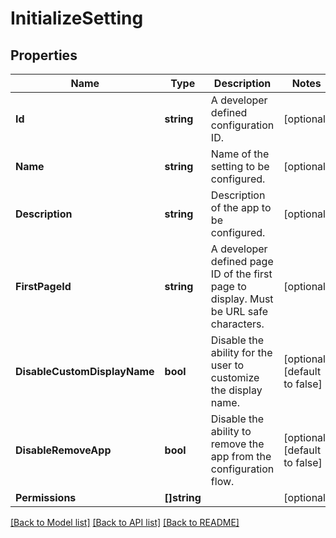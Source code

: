 # InitializeSetting

## Properties

Name | Type | Description | Notes
------------ | ------------- | ------------- | -------------
**Id** | **string** | A developer defined configuration ID. | [optional] 
**Name** | **string** | Name of the setting to be configured. | [optional] 
**Description** | **string** | Description of the app to be configured. | [optional] 
**FirstPageId** | **string** | A developer defined page ID of the first page to display. Must be URL safe characters. | [optional] 
**DisableCustomDisplayName** | **bool** | Disable the ability for the user to customize the display name. | [optional] [default to false]
**DisableRemoveApp** | **bool** | Disable the ability to remove the app from the configuration flow. | [optional] [default to false]
**Permissions** | **[]string** |  | [optional] 

[[Back to Model list]](../README.md#documentation-for-models) [[Back to API list]](../README.md#documentation-for-api-endpoints) [[Back to README]](../README.md)


